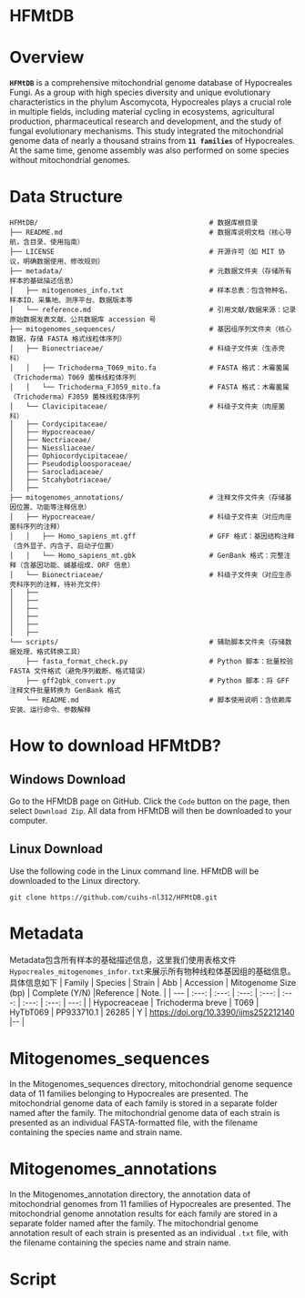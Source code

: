 HFMtDB
======

# Overview

**`HFMtDB`** is a comprehensive mitochondrial genome database of Hypocreales Fungi. As a group with high species diversity and unique evolutionary characteristics in the phylum Ascomycota, Hypocreales plays a crucial role in multiple fields, including material cycling in ecosystems, agricultural production, pharmaceutical research and development, and the study of fungal evolutionary mechanisms. This study integrated the mitochondrial genome data of nearly a thousand strains from **`11 families`** of Hypocreales. At the same time, genome assembly was also performed on some species without mitochondrial genomes.<br>

# Data Structure
```
HFMtDB/                                          # 数据库根目录
├── README.md                                    # 数据库说明文档（核心导航，含目录、使用指南）
├── LICENSE                                      # 开源许可（如 MIT 协议，明确数据使用、修改规则）
├── metadata/                                    # 元数据文件夹（存储所有样本的基础描述信息）
│   ├── mitogenomes_info.txt                     # 样本总表：包含物种名、样本ID、采集地、测序平台、数据版本等
│   └── reference.md                             # 引用文献/数据来源：记录原始数据发表文献、公共数据库 accession 号
├── mitogenomes_sequences/                       # 基因组序列文件夹（核心数据，存储 FASTA 格式线粒体序列）
│   ├── Bionectriaceae/                          # 科级子文件夹（生赤壳科）
│   │   ├── Trichoderma_T069_mito.fa             # FASTA 格式：木霉菌属（Trichoderma）T069 菌株线粒体序列
│   │   └── Trichoderma_FJ059_mito.fa            # FASTA 格式：木霉菌属（Trichoderma）FJ059 菌株线粒体序列
│   └── Clavicipitaceae/                         # 科级子文件夹（肉座菌科）
│   ├── Cordycipitaceae/
│   ├── Hypocreaceae/
│   ├── Nectriaceae/
│   ├── Niessliaceae/
│   ├── Ophiocordycipitaceae/
│   ├── Pseudodiploosporaceae/
│   ├── Sarocladiaceae/
│   ├── Stcahybotriaceae/
│   ├── 
├── mitogenomes_annotations/                     # 注释文件文件夹（存储基因位置、功能等注释信息）
│   ├── Hypocreaceae/                            # 科级子文件夹（对应肉座菌科序列的注释）
│   │   ├── Homo_sapiens_mt.gff                  # GFF 格式：基因结构注释（含外显子、内含子、启动子位置）
│   │   └── Homo_sapiens_mt.gbk                  # GenBank 格式：完整注释（含基因功能、碱基组成、ORF 信息）
│   └── Bionectriaceae/                          # 科级子文件夹（对应生赤壳科序列的注释，待补充文件）
│   ├──
│   ├──
│   ├──
│   ├──
│   ├──
│   ├──
└── scripts/                                     # 辅助脚本文件夹（存储数据处理、格式转换工具）
    ├── fasta_format_check.py                    # Python 脚本：批量校验 FASTA 文件格式（避免序列截断、格式错误）
    ├── gff2gbk_convert.py                       # Python 脚本：将 GFF 注释文件批量转换为 GenBank 格式
    └── README.md                                # 脚本使用说明：含依赖库安装、运行命令、参数解释
```
# How to download HFMtDB?
## Windows Download
  Go to the HFMtDB page on GitHub. Click the `Code` button on the page, then select `Download Zip`. All data from HFMtDB will then be downloaded to your computer.
  
## Linux Download
  Use the following code in the Linux command line. HFMtDB will be downloaded to the Linux directory.
```
git clone https://github.com/cuihs-nl312/HFMtDB.git
```

# Metadata
  Metadata包含所有样本的基础描述信息，这里我们使用表格文件`Hypocreales_mitogenomes_infor.txt`来展示所有物种线粒体基因组的基础信息。具体信息如下
| Family | Species | Strain | Abb | Accession | Mitogenome Size (bp) | Complete (Y/N) |Reference | Note. |
| --- | :---: | :---: |  :---: |  :---: |  :---: | :---: | :---: | ---: |
| Hypocreaceae | Trichoderma breve | T069 | HyTbT069 | PP933710.1 | 26285 | Y | https://doi.org/10.3390/ijms252212140 |-- |

# Mitogenomes_sequences
  In the Mitogenomes_sequences directory, mitochondrial genome sequence data of 11 families belonging to Hypocreales are presented. The mitochondrial genome data of each family is stored in a separate folder named after the family. The mitochondrial genome data of each strain is presented as an individual FASTA-formatted file, with the filename containing the species name and strain name.

# Mitogenomes_annotations
  In the Mitogenomes_annotation directory, the annotation data of mitochondrial genomes from 11 families of Hypocreales are presented. The mitochondrial genome annotation results for each family are stored in a separate folder named after the family. The mitochondrial genome annotation result of each strain is presented as an individual `.txt` file, with the filename containing the species name and strain name.

# Script

